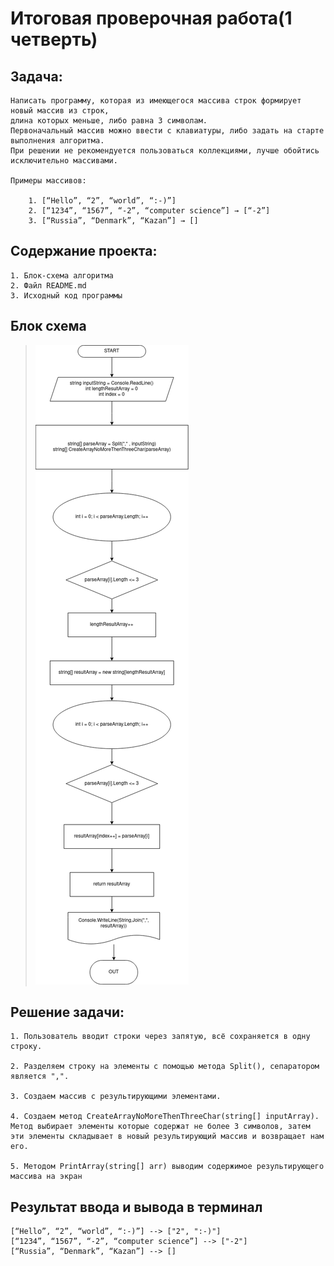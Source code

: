 # Итоговая проверочная работа(1 четверть)

## Задача:
    Написать программу, которая из имеющегося массива строк формирует новый массив из строк,
    длина которых меньше, либо равна 3 символам.
    Первоначальный массив можно ввести с клавиатуры, либо задать на старте выполнения алгоритма.
    При решении не рекомендуется пользоваться коллекциями, лучше обойтись исключительно массивами.

    Примеры массивов:

        1. [“Hello”, “2”, “world”, “:-)”]
        2. [“1234”, “1567”, “-2”, “computer science”] → [“-2”]
        3. [“Russia”, “Denmark”, “Kazan”] → []


## Содержание проекта:
    1. Блок-схема алгоритма
    2. Файл README.md
    3. Исходный код программы


## Блок схема
> ![Diagram](Block-diagram.png)


## Решение задачи: 
    1. Пользователь вводит строки через запятую, всё сохраняется в одну строку.

    2. Разделяем строку на элементы с помощью метода Split(), сепаратором является ",".

    3. Создаем массив с результирующими элементами.

    4. Создаем метод CreateArrayNoMoreThenThreeChar(string[] inputArray). Метод выбирает элементы которые содержат не более 3 символов, затем эти элементы складывает в новый результирующий массив и возвращает нам его.

    5. Методом PrintArray(string[] arr) выводим содержимое результирующего массива на экран


## Результат ввода и вывода в терминал
    [“Hello”, “2”, “world”, “:-)”] --> ["2", ":-)"]
    [“1234”, “1567”, “-2”, “computer science”] --> ["-2"]
    [“Russia”, “Denmark”, “Kazan”] --> []